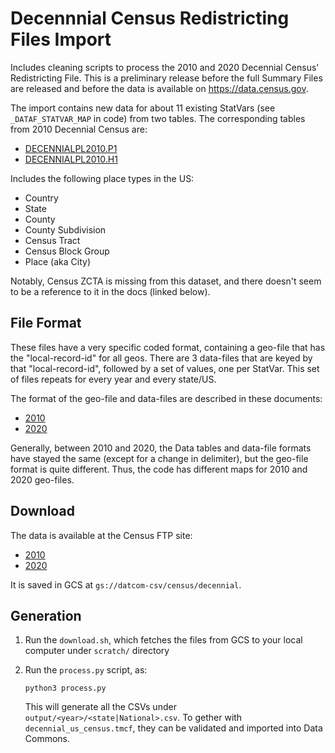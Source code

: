 # Decennnial Census Redistricting Files Import

Includes cleaning scripts to process the 2010 and 2020 Decennial Census'
Redistricting File. This is a preliminary release before the full Summary Files
are released and before the data is available on https://data.census.gov.

The import contains new data for about 11 existing StatVars (see
`_DATAF_STATVAR_MAP` in code) from two tables.  The corresponding tables from
2010 Decennial Census are:
*  [DECENNIALPL2010.P1](https://data.census.gov/cedsci/table?q=p1&tid=DECENNIALPL2010.P1&hidePreview=true)
*  [DECENNIALPL2010.H1](https://data.census.gov/cedsci/table?q=p1&tid=DECENNIALPL2010.H1&hidePreview=true)

Includes the following place types in the US:
* Country
* State
* County
* County Subdivision
* Census Tract
* Census Block Group
* Place (aka City)

Notably, Census ZCTA is missing from this dataset, and there doesn't seem to be
a reference to it in the docs (linked below).

## File Format

These files have a very specific coded format, containing a geo-file that has
the "local-record-id" for all geos.  There are 3 data-files that are keyed by
that "local-record-id", followed by a set of values, one per StatVar. This set
of files repeats for every year and every state/US.

The format of the geo-file and data-files are described in these documents:
* [2010](https://www.census.gov/prod/cen2010/doc/pl94-171.pdf)
* [2020](https://www2.census.gov/programs-surveys/decennial/2020/technical-documentation/complete-tech-docs/summary-file/2020Census_PL94_171Redistricting_NationalTechDoc.pdf)

Generally, between 2010 and 2020, the Data tables and data-file formats have
stayed the same (except for a change in delimiter), but the geo-file format is
quite different. Thus, the code has different maps for 2010 and 2020 geo-files.

## Download

The data is available at the Census FTP site:
* [2010](https://www2.census.gov/programs-surveys/decennial/2010/data/01-Redistricting_File--PL_94-171/)
* [2020](https://www2.census.gov/programs-surveys/decennial/2020/data/01-Redistricting_File--PL_94-171/)

It is saved in GCS at `gs://datcom-csv/census/decennial`.

## Generation

1. Run the `download.sh`, which fetches the files from GCS to your local
   computer under `scratch/` directory

2. Run the `process.py` script, as:

   `python3 process.py`

   This will generate all the CSVs under `output/<year>/<state|National>.csv`.
   To gether with `decennial_us_census.tmcf`, they can be validated and imported
   into Data Commons.

